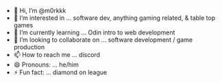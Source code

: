 - 👋 Hi, I’m @m0rkkk
- 👀 I’m interested in ... software dev, anything gaming related, & table top games
- 🌱 I’m currently learning ... Odin intro to web development
- 💞️ I’m looking to collaborate on ... software development / game production
- 📫 How to reach me ... discord
- 😄 Pronouns: ... he/him
- ⚡ Fun fact: ... diamond on league 

<!---
m0rkkk/m0rkkk is a ✨ special ✨ repository because its `README.md` (this file) appears on your GitHub profile.
You can click the Preview link to take a look at your changes.
--->
